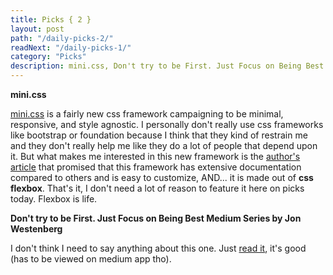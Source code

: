 ```yaml
---
title: Picks { 2 }
layout: post
path: "/daily-picks-2/"
readNext: "/daily-picks-1/"
category: "Picks"
description: mini.css, Don't try to be First. Just Focus on Being Best Medium Series
---
```


**mini.css**

<a href="http://minicss.org/" target="_blank">mini.css</a> is a fairly new css framework campaigning to be minimal, responsive, and style agnostic. I personally don't really use css frameworks like bootstrap or foundation because I think that they kind of restrain me and they don't really help me like they do a lot of people that depend upon it. But what makes me interested in this new framework is the <a href="https://hackernoon.com/5-reasons-to-try-out-mini-css-62ddb47b9370" target="_blank">author's article</a> that promised that this framework has extensive documentation compared to others and is easy to customize, AND... it is made out of **css flexbox**. That's it, I don't need a lot of reason to feature it here on picks today. Flexbox is life.

**Don't try to be First. Just Focus on Being Best Medium Series by Jon Westenberg**

I don't think I need to say anything about this one. Just <a href="https://medium.com/series/dont-try-to-be-first-just-focus-on-being-best-ebb148a840ac?source=userActivityShare-6e3377a7da3a-1497149904" target="_blank">read it</a>, it's good (has to be viewed on medium app tho).

